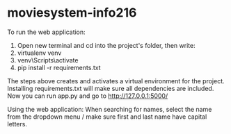 # moviesystem-info216

To run the web application:

1. Open new terminal and cd into the project's folder, then write:
2. virtualenv venv
3. venv\Scripts\activate
4. pip install -r requirements.txt

The steps above creates and activates a virtual environment for the project. Installing requirements.txt will make sure all dependencies are included. Now you can run app.py and go to http://127.0.0.1:5000/

Using the web application:
When searching for names, select the name from the dropdown menu / make sure first and last name have capital letters. 




